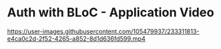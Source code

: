 # Auth with BLoC - Application Video

https://user-images.githubusercontent.com/105479937/233311813-e4ca0c2d-2f52-4265-a852-8d1d636fd599.mp4
